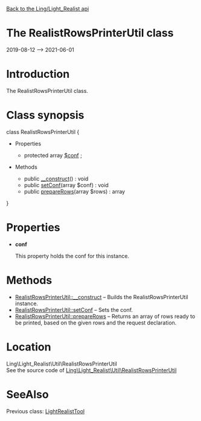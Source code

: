 [Back to the Ling/Light_Realist api](https://github.com/lingtalfi/Light_Realist/blob/master/doc/api/Ling/Light_Realist.md)



The RealistRowsPrinterUtil class
================
2019-08-12 --> 2021-06-01






Introduction
============

The RealistRowsPrinterUtil class.



Class synopsis
==============


class <span class="pl-k">RealistRowsPrinterUtil</span>  {

- Properties
    - protected array [$conf](#property-conf) ;

- Methods
    - public [__construct](https://github.com/lingtalfi/Light_Realist/blob/master/doc/api/Ling/Light_Realist/Util/RealistRowsPrinterUtil/__construct.md)() : void
    - public [setConf](https://github.com/lingtalfi/Light_Realist/blob/master/doc/api/Ling/Light_Realist/Util/RealistRowsPrinterUtil/setConf.md)(array $conf) : void
    - public [prepareRows](https://github.com/lingtalfi/Light_Realist/blob/master/doc/api/Ling/Light_Realist/Util/RealistRowsPrinterUtil/prepareRows.md)(array $rows) : array

}




Properties
=============

- <span id="property-conf"><b>conf</b></span>

    This property holds the conf for this instance.
    
    



Methods
==============

- [RealistRowsPrinterUtil::__construct](https://github.com/lingtalfi/Light_Realist/blob/master/doc/api/Ling/Light_Realist/Util/RealistRowsPrinterUtil/__construct.md) &ndash; Builds the RealistRowsPrinterUtil instance.
- [RealistRowsPrinterUtil::setConf](https://github.com/lingtalfi/Light_Realist/blob/master/doc/api/Ling/Light_Realist/Util/RealistRowsPrinterUtil/setConf.md) &ndash; Sets the conf.
- [RealistRowsPrinterUtil::prepareRows](https://github.com/lingtalfi/Light_Realist/blob/master/doc/api/Ling/Light_Realist/Util/RealistRowsPrinterUtil/prepareRows.md) &ndash; Returns an array of rows ready to be printed, based on the given rows and the request declaration.





Location
=============
Ling\Light_Realist\Util\RealistRowsPrinterUtil<br>
See the source code of [Ling\Light_Realist\Util\RealistRowsPrinterUtil](https://github.com/lingtalfi/Light_Realist/blob/master/Util/RealistRowsPrinterUtil.php)



SeeAlso
==============
Previous class: [LightRealistTool](https://github.com/lingtalfi/Light_Realist/blob/master/doc/api/Ling/Light_Realist/Tool/LightRealistTool.md)<br>
